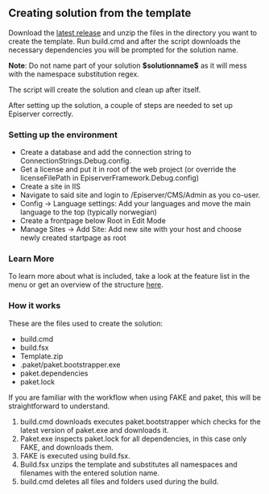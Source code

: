 ## Creating solution from the template

Download the [latest release](http://github.com/Arthyon/Episerver.Basis.Slim/releases) and unzip the files in the directory you want to create the template.
Run build.cmd and after the script downloads the necessary dependencies you will be prompted for the solution name.

**Note**: Do not name part of your solution **\$solutionname\$** as it will mess with the namespace substitution regex.

The script will create the solution and clean up after itself.

After setting up the solution, a couple of steps are needed to set up Episerver correctly.

### Setting up the environment

- Create a database and add the connection string to ConnectionStrings.Debug.config.
- Get a license and put it in root of the web project (or override the licenseFilePath in EpiserverFramework.Debug.config)
- Create a site in IIS
- Navigate to said site and login to /Episerver/CMS/Admin as you co-user.
- Config -> Language settings: Add your languages and move the main language to the top (typically norwegian)
- Create a frontpage below Root in Edit Mode
- Manage Sites -> Add Site: Add new site with your host and choose newly created startpage as root

### Learn More
To learn more about what is included, take a look at the feature list in the menu or get an overview of the structure [here](structure.html).

### How it works

These are the files used to create the solution:

- build.cmd
- build.fsx
- Template.zip
- .paket/paket.bootstrapper.exe
- paket.dependencies
- paket.lock

If you are familiar with the workflow when using FAKE and paket, this will be straightforward to understand.

1. build.cmd downloads executes paket.bootstrapper which checks for the latest version of paket.exe and downloads it.
2. Paket.exe inspects paket.lock for all dependencies, in this case only FAKE, and downloads them.
3. FAKE is executed using build.fsx.
4. Build.fsx unzips the template and substitutes all namespaces and filenames with the entered solution name.
5. build.cmd deletes all files and folders used during the build.
